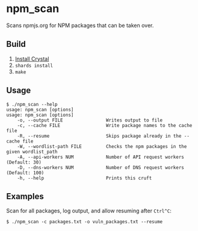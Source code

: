 # npm_scan

Scans npmjs.org for NPM packages that can be taken over.

## Build

1. [Install Crystal](https://crystal-lang.org/install/)
2. `shards install`
3. `make`

## Usage

```
$ ./npm_scan --help
usage: npm_scan [options]
usage: npm_scan [options]
    -o, --output FILE                Writes output to file
    -c, --cache FILE                 Write package names to the cache file
    -R, --resume                     Skips package already in the --cache file
    -W, --wordlist-path FILE         Checks the npm packages in the given wordlist_path
    -A, --api-workers NUM            Number of API request workers (Default: 30)
    -D, --dns-workers NUM            Number of DNS request workers (Default: 100)
    -h, --help                       Prints this cruft
```

## Examples

Scan for all packages, log output, and allow resuming after `Ctrl^C`:

```
$ ./npm_scan -c packages.txt -o vuln_packages.txt --resume
```

